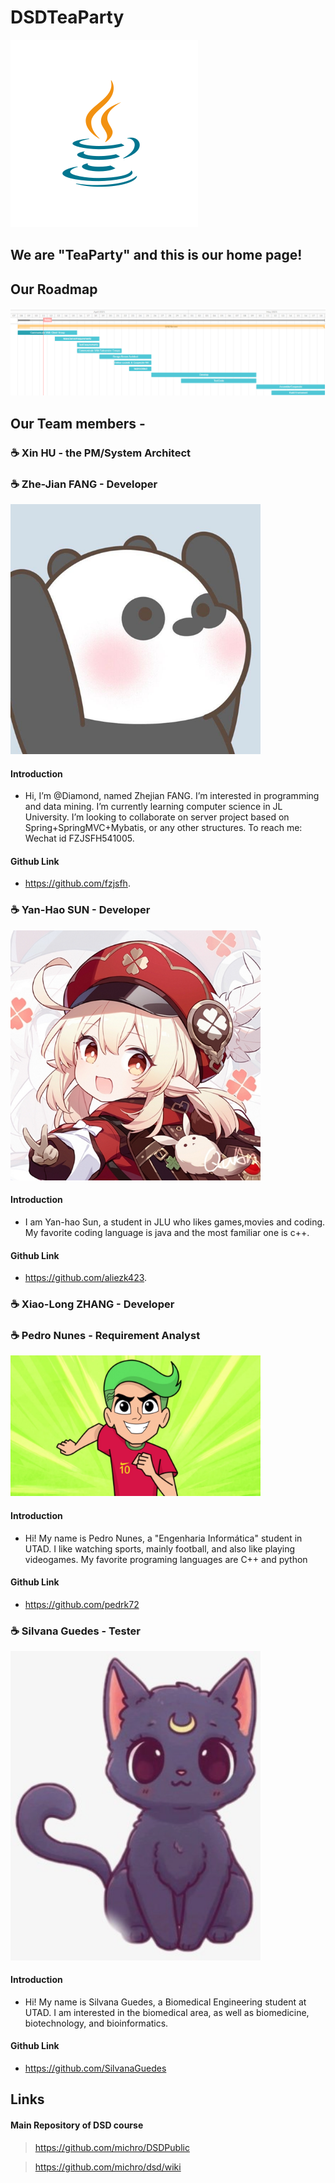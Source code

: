 # DSDTeaParty

![Image of PartyIcon](https://raw.githubusercontent.com/Teagrus/DSDTeaParty/main/resources/java-icon.svg)
## We are "TeaParty" and this is our home page!

## Our Roadmap
<img src="https://raw.githubusercontent.com/Teagrus/DSDTeaParty/main/resources/ganttv0.1.png" alt="drawing"/>

## Our Team members -
### ☕ Xin HU - the PM/System Architect
### ☕ Zhe-Jian FANG - Developer
<img src="https://raw.githubusercontent.com/Teagrus/DSDTeaParty/main/resources/MemberIcons/Zhe-JianFang.png" alt="drawing" width="400"/>

#### Introduction
+ Hi, I’m @Diamond, named Zhejian FANG.
  I’m interested in programming and data mining.
  I’m currently learning computer science in JL University.
  I’m looking to collaborate on server project based on Spring+SpringMVC+Mybatis, or any other structures.
  To reach me: Wechat id FZJSFH541005.
#### Github Link 
+ https://github.com/fzjsfh.


### ☕ Yan-Hao SUN - Developer
<img src="https://raw.githubusercontent.com/Teagrus/DSDTeaParty/main/resources/MemberIcons/Yan-HaoSUNKLEE.png" alt="drawing" width="400"/>

#### Introduction
+ I am Yan-hao Sun, a student in JLU who likes games,movies and coding. My favorite coding language is java and the most familiar one is c++.
#### Github Link 
+ https://github.com/aliezk423.

### ☕ Xiao-Long ZHANG - Developer
### ☕ Pedro Nunes - Requirement Analyst
<img src="https://raw.githubusercontent.com/Teagrus/DSDTeaParty/main/resources/MemberIcons/SuperQuinas.jpg" alt="drawing" width="400"/>

#### Introduction
+ Hi! My name is Pedro Nunes, a "Engenharia Informática" student in UTAD. I like watching sports, mainly football, and also like playing videogames. My favorite programing languages are C++ and python
#### Github Link 
+ https://github.com/pedrk72

### ☕ Silvana Guedes - Tester
<img src="https://raw.githubusercontent.com/Teagrus/DSDTeaParty/main/resources/MemberIcons/SG.png" alt="drawing" width="400"/>



#### Introduction
+ Hi! My name is Silvana Guedes, a Biomedical Engineering student at UTAD. I am interested in the biomedical area, as well as biomedicine, biotechnology, and bioinformatics. 
#### Github Link 
+ https://github.com/SilvanaGuedes

## Links
#### Main Repository of DSD course
 > https://github.com/michro/DSDPublic
 
 > https://github.com/michro/dsd/wiki
